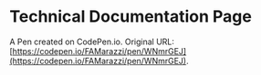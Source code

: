 # Technical Documentation Page

A Pen created on CodePen.io. Original URL: [https://codepen.io/FAMarazzi/pen/WNmrGEJ](https://codepen.io/FAMarazzi/pen/WNmrGEJ).

